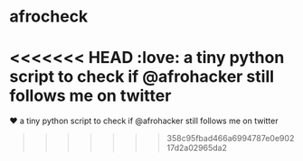 # afrocheck
<<<<<<< HEAD
:love: a tiny python script to check if @afrohacker still follows me on twitter 
=======
:heart: a tiny python script to check if @afrohacker still follows me on twitter 
>>>>>>> 358c95fbad466a6994787e0e90217d2a02965da2
